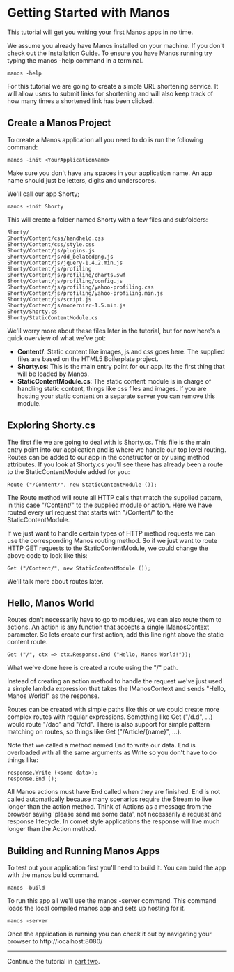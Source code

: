 Getting Started with Manos
==========================

This tutorial will get you writing your first Manos apps in no time.

We assume you already have Manos installed on your machine.  If you don't check out
the Installation Guide. To ensure you have Manos running try typing the manos -help
command in a terminal.

    manos -help

For this tutorial we are going to create a simple URL shortening service. It will allow
users to submit links for shortening and will also keep track of how many times a shortened
link has been clicked.


Create a Manos Project
-------------------------------

To create a Manos application all you need to do is run the following command:

    manos -init <YourApplicationName>

Make sure you don't have any spaces in your application name. An app name should just be letters,
digits and underscores. 

We'll call our app Shorty;

    manos -init Shorty

This will create a folder named Shorty with a few files and subfolders:


    Shorty/
    Shorty/Content/css/handheld.css
    Shorty/Content/css/style.css
    Shorty/Content/js/plugins.js
    Shorty/Content/js/dd_belatedpng.js
    Shorty/Content/js/jquery-1.4.2.min.js
    Shorty/Content/js/profiling
    Shorty/Content/js/profiling/charts.swf
    Shorty/Content/js/profiling/config.js
    Shorty/Content/js/profiling/yahoo-profiling.css
    Shorty/Content/js/profiling/yahoo-profiling.min.js
    Shorty/Content/js/script.js
    Shorty/Content/js/modernizr-1.5.min.js
    Shorty/Shorty.cs
    Shorty/StaticContentModule.cs


We'll worry more about these files later in the tutorial, but for now here's a
quick overview of what we've got:

 *    **Content/**: Static content like images, js and css goes here.  The supplied files are based on the HTML5 Boilerplate project.
 *    **Shorty.cs**: This is the main entry point for our app.  Its the first thing that will be loaded by Manos.
 *    **StaticContentModule.cs**: The static content module is in charge of handling static content, things like css files and images.
If you are hosting your static content on a separate server you can remove this module.


Exploring Shorty.cs
--------------------------

The first file we are going to deal with is Shorty.cs.  This file is the main entry point into our application and is where we
handle our top level routing. Routes can be added to our app in the constructor or by using method attributes.  If you look at Shorty.cs
you'll see there has already been a route to the StaticContentModule added for you:

    Route ("/Content/", new StaticContentModule ());

The Route method will route all HTTP calls that match the supplied pattern, in this case "/Content/" to the supplied module or action. Here we
have routed every url request that starts with "/Content/" to the StaticContentModule.

If we just want to handle certain types of HTTP method requests we can use the corresponding Manos routing method. So if we just want to route
HTTP GET requests to the StaticContentModule, we could change the above code to look like this:

    Get ("/Content/", new StaticContentModule ());

We'll talk more about routes later.


Hello, Manos World
------------------

Routes don't necessarily have to go to modules, we can also route them to actions.  An action is any function that accepts a single IManosContext
parameter.  So lets create our first action, add this line right above the static content route.

    Get ("/", ctx => ctx.Response.End ("Hello, Manos World!"));

What we've done here is created a route using the "/" path.

Instead of creating an action method to handle the request we've just used a simple lambda expression that takes the IManosContext and sends
"Hello, Manos World!" as the response.

Routes can be created with simple paths like this or we could create more complex
routes with regular expressions. Something like Get ("/d.d", ...) would route "/dad" and "/dfd". There is also support for simple pattern matching
on routes, so things like Get ("/Article/{name}", ...).

Note that we called a method named End to write our data.  End is overloaded with all the same arguments as Write so you don't have to do things like:

    response.Write (<some data>);
    response.End ();

All Manos actions must have End called when they are finished.  End is not called automatically because many scenarios require the Stream to live longer than the action method.  Think of Actions as a message from the browser saying 'please send me some data', not necessarily a request and response lifecycle.  In comet style applications the response will live much longer than the Action method.


Building and Running Manos Apps
-------------------------------

To test out your application first you'll need to build it. You can build the app with the manos build command.

    manos -build

To run this app all we'll use the manos -server command. This command loads the local compiled manos app
and sets up hosting for it.

    manos -server

Once the application is running you can check it out by navigating your browser to http://localhost:8080/

---

Continue the tutorial in [part two](./page-2.md).


